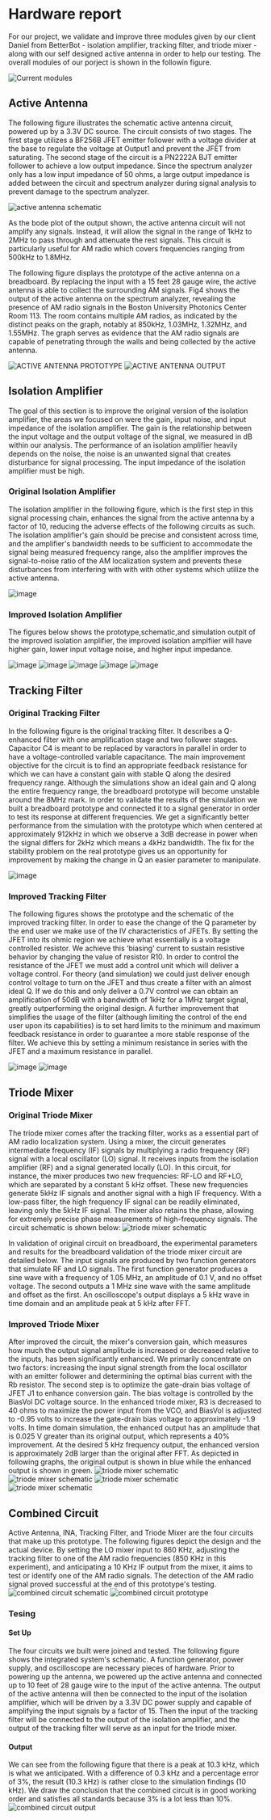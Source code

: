 # Hardware report

For our project, we validate and improve three modules given by our client Daniel from BetterBot - isolation amplifier, tracking filter, and triode mixer - along with our self designed active antenna in order to help our testing. The overall modules of our porject is shown in the followin figure. 

![Current modules](pictures/Current_modules.png)



## Active Antenna

The following figure illustrates the schematic active antenna circuit, powered up by a 3.3V DC source. The circuit consists of two stages. The first stage utilizes a BF256B JFET emitter follower with a voltage divider at the base to regulate the voltage at Output1 and prevent the JFET from saturating. The second stage of the circuit is a PN2222A BJT emitter follower to achieve a low output impedance. Since the spectrum analyzer only has a low input impedance of 50 ohms, a large output impedance is added between the circuit and spectrum analyzer during signal analysis to prevent damage to the spectrum analyzer.

![active antenna schematic](pictures/Active_Antenna_Schematic.png)

As the bode plot of the output shown, the active antenna circuit will not amplify any signals. Instead, it will allow the signal in the range of 1kHz to 2MHz to pass through and attenuate the rest signals. This circuit is particularly useful for AM radio which covers frequencies ranging from 500kHz to 1.8MHz. 


The following figure displays the prototype of the active antenna on a breadboard. By replacing the input with a 15 feet 28 gauge wire, the active antenna is able to collect the surrounding AM signals. Fig4 shows the output of the active antenna on the spectrum analyzer, revealing the presence of AM radio signals in the Boston University Photonics Center Room 113. The room contains multiple AM radios, as indicated by the distinct peaks on the graph, notably at 850kHz, 1.03MHz, 1.32MHz, and 1.55MHz. The graph serves as evidence that the AM radio signals are capable of penetrating through the walls and being collected by the active antenna.

![ACTIVE ANTENNA PROTOTYPE](pictures/active_antenna_prototype.jpg)
![ACTIVE ANTENNA OUTPUT](pictures/ACTIVE_ANTENNA_OUTPUT.jpg)

## Isolation Amplifier

The goal of this section is to improve the original version of the isolation amplifier, the areas we focused on were the gain, input noise, and input impedance of the isolation amplifier. The gain is the relationship between the input voltage and the output voltage of the signal, we measured in dB within our analysis. The performance of an isolation amplifier heavily depends on the noise, the noise is an unwanted signal that creates disturbance for signal processing. The input impedance of the isolation amplifier must be high.

### Original Isolation Amplifier
The isolation amplifier in the following figure, which is the first step in this signal processing chain, enhances the signal from the active antenna by a factor of 10, reducing the adverse effects of the following circuits as such. The isolation amplifier's gain should be precise and consistent across time, and the amplifier's bandwidth needs to be sufficient to accommodate the signal being measured frequency range, also the amplifier improves the signal-to-noise ratio of the AM localization system and prevents these disturbances from interfering with with with other systems which utilize the active antenna.

![image](https://user-images.githubusercontent.com/98863790/235388910-d340df1d-8521-4b32-a390-12fd34645c56.png)

### Improved Isolation Amplifier
The figures below shows the prototype,schematic,and simulation outpit of the improved isolation amplifier, the improved isolation amplfiier will have higher gain, lower input voltage noise, and higher input impedance. 

![image](https://user-images.githubusercontent.com/98863790/235388001-d50d95d1-bf25-49f5-8a41-b24a441bd1b4.png)
![image](https://user-images.githubusercontent.com/98863790/235388391-3ac5ac28-2e50-4f93-84fb-9f06f8fda6ec.png)
![image](https://user-images.githubusercontent.com/98863790/235389651-1d463870-1fcc-415c-b78d-877a644ed951.png)
![image](https://user-images.githubusercontent.com/98863790/235389688-7e265a4f-e564-42a9-bfa0-58c4ecd1b86b.png)
![image](https://user-images.githubusercontent.com/98863790/235389727-43a9af60-cde7-4026-9e1c-9f5e6186fafa.png)



## Tracking Filter

### Original Tracking Filter
In the following figure is the original tracking filter. It describes a Q-enhanced filter with one amplification stage and two follower stages. Capacitor C4 is meant to be replaced by varactors in parallel in order to have a voltage-controlled variable capacitance. The main improvement objective for the circuit is to find an appropriate feedback resistance for which we can have a constant gain with stable Q along the desired frequency range. Although the simulations show an ideal gain and Q  along the entire frequency range, the breadboard prototype will become unstable around the 8MHz mark. In order to validate the results of the simulation we built a breadboard prototype and connected it to a signal generator in order to test its response at different frequencies. We get a significantly better performance from the simulation with the prototype which when centered at approximately 912kHz in which we observe a 3dB decrease in power when the signal differs for 2kHz which means a 4kHz bandwidth. The fix for the stability problem on the real prototype gives us an opportunity for improvement by making the change in Q an easier parameter to manipulate.


![image](https://user-images.githubusercontent.com/98863790/235389141-e6b3e8a1-b137-4884-8057-694a4a519792.png)

### Improved Tracking Filter

The following figures shows the prototype and the schematic of the improved tracking filter. In order to ease the change of the Q parameter by the end user we make use of the IV characteristics of JFETs. By setting the JFET into its ohmic region we achieve what essentially is a voltage controlled resistor. We achieve this ‘biasing’ current to sustain resistive behavior by changing the value of resistor R10. In order to control the resistance of the JFET we must add a control unit which will deliver a voltage control. For theory (and simulation) we could just deliver enough control voltage to turn on the JFET and thus create a filter with an almost ideal Q. If we do this and only deliver a 0.7V control we can obtain an amplification of 50dB with a bandwidth of 1kHz for a 1MHz target signal, greatly outperforming the original design. A further improvement that simplifies the usage of the filter (although limiting the control of the end user upon its capabilities) is to set hard limits to the minimum and maximum feedback resistance in order to guarantee a more stable response of the filter. We achieve this by setting a minimum resistance in series with the JFET and a maximum resistance in parallel. 

![image](https://user-images.githubusercontent.com/98863790/235389445-554e5e0a-db16-4ee5-a5f1-0cbfbeb2d0bb.png)
![image](https://user-images.githubusercontent.com/98863790/235389306-bc7282d6-1a32-4161-ad36-cb5227f48745.png)


## Triode Mixer

### Original Triode Mixer
The triode mixer comes after the tracking filter, works as a essential part of AM radio localization system. Using a mixer, the circuit generates intermediate frequency (IF) signals by multiplying a radio frequency (RF) signal with a local oscillator (LO) signal. It receives inputs from the isolation amplifier (RF) and a signal generated locally (LO). In this circuit, for instance, the mixer produces two new frequencies: RF-LO and RF+LO, which are separated by a constant 5 kHz offset. These new frequencies generate 5kHz IF signals and another signal with a high IF frequency. With a low-pass filter, the high frequency IF signal can be readily eliminated, leaving only the 5kHz IF signal. The mixer also retains the phase, allowing for extremely precise phase measurements of high-frequency signals. The circuit schematic is shown below:
![triode mixer schematic](pictures/Triode_Mixer_Schematics.png)

In validation of original circuit on breadboard, the experimental parameters and results for the breadboard validation of the triode mixer circuit are detailed below. The input signals are produced by two function generators that simulate RF and LO signals. The first function generator produces a sine wave with a frequency of 1.05 MHz, an amplitude of 0.1 V, and no offset voltage. The second outputs a 1 MHz sine wave with the same amplitude and offset as the first. An oscilloscope's output displays a 5 kHz wave in time domain and an amplitude peak at 5 kHz after FFT.

### Improved Triode Mixer
After improved the circuit, the mixer's conversion gain, which measures how much the output signal amplitude is increased or decreased relative to the inputs, has been significantly enhanced. We primarily concentrate on two factors: increasing the input signal strength from the local oscillator with an emitter follower and determining the optimal bias current with the Rb resistor. The second step is to optimize the gate-drain bias voltage of JFET J1 to enhance conversion gain. The bias voltage is controlled by the BiasVol DC voltage source. In the enhanced triode mixer, R3 is decreased to 40 ohms to maximize the power input from the VCO, and BiasVol is adjusted to -0.95 volts to increase the gate-drain bias voltage to approximately -1.9 volts. In time domain simulation, the enhanced output has an amplitude that is 0.025 V greater than its original output, which represents a 40% improvement. At the desired 5 kHz frequency output, the enhanced version is approximately 2dB larger than the original after FFT. As depicted in following graphs, the original output is shown in blue while the enhanced output is shown in green.
![triode mixer schematic](pictures/ImproTriode_Mixer_Schematic.png)
![triode mixer schematic](pictures/ImproTriode_Mixer_Output.png)
![triode mixer schematic](pictures/ImproTriode_Mixer_OutputFFT.png)
![triode mixer schematic](pictures/Triode_Mixer_EDataList.png)


## Combined Circuit
Active Antenna, INA, Tracking Filter, and Triode Mixer are the four circuits that make up this prototype. The following figures depict the design and the actual device. By setting the LO mixer input to 860 KHz, adjusting the tracking filter to one of the AM radio frequencies (850 KHz in this experiment), and anticipating a 10 KHz IF output from the mixer, it aims to test or identify one of the AM radio signals. The detection of the AM radio signal proved successful at the end of this prototype's testing.
![combined circuit schematic](pictures/Combined_circuit_schematic.png)
![combined circuit prototype](pictures/Combined_circuit_prototype.png)

### Tesing
#### Set Up
The four circuits we built were joined and tested. The following figure shows the integrated system's schematic. A function generator, power supply, and oscilloscope are necessary pieces of hardware. Prior to powering up the antenna, we powered up the active antenna and connected up to 10 feet of 28 gauge wire to the input of the active antenna. The output of the active antenna will then be connected to the input of the isolation amplifier, which will be driven by a 3.3V DC power supply and capable of amplifying the input signals by a factor of 15. Then the input of the tracking filter will be connected to the output of the isolation amplifier, and the output of the tracking filter will serve as an input for the triode mixer.       

#### Output
We can see from the following figure that there is a peak at 10.3 kHz, which is what we anticipated. With a difference of 0.3 kHz and a percentage error of 3%, the result (10.3 kHz) is rather close to the simulation findings (10 kHz). We draw the conclusion that the combined circuit is in good working order and satisfies all standards because 3% is a lot less than 10%.
![combined circuit output](pictures/combined_circuit_output.png)

